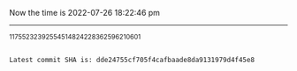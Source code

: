 Now the time is 2022-07-26 18:22:46 pm

---

<small>11755232392554514824228362596210601</small>

```txt

Latest commit SHA is: dde24755cf705f4cafbaade8da9131979d4f45e8
```
